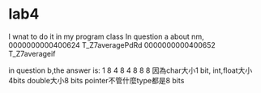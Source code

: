 # lab4
I wnat to do it in my program class
In question a about nm,
0000000000400624 T_Z7averagePdRd
0000000000400652 T_Z7averageif

in question b,the answer is:
1 8
4 8
4 8
8 8
因為char大小1 bit,
int,float大小4bits
double大小8 bits
pointer不管什麼type都是8 bits
